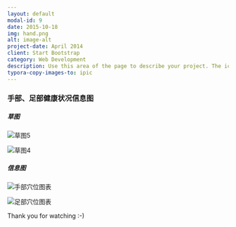 ```yaml
---
layout: default
modal-id: 9
date: 2015-10-18
img: hand.png
alt: image-alt
project-date: April 2014
client: Start Bootstrap
category: Web Development
description: Use this area of the page to describe your project. The icon above is part of a free icon set by <a href="https://sellfy.com/p/8Q9P/jV3VZ/">Flat Icons</a>. On their website, you can download their free set with 16 icons, or you can purchase the entire set with 146 icons for only $12!
typora-copy-images-to: ipic
---
```


### 手部、足部健康状况信息图



##### 草图



![草图5](http://ww3.sinaimg.cn/large/006tNbRwgy1ff883b12hej30jq0dy41z.jpg)



![草图4](http://ww3.sinaimg.cn/large/006tNbRwgy1ff883jdveoj30jq0dyad7.jpg)



##### 信息图

![手部穴位图表](http://ww3.sinaimg.cn/large/006tNbRwgy1ff8850rml1j30jq0j4qal.jpg)



![足部穴位图表](http://ww1.sinaimg.cn/large/006tNbRwgy1ff8855ns6xj30jq0ms7bz.jpg)







Thank you for watching  :-)